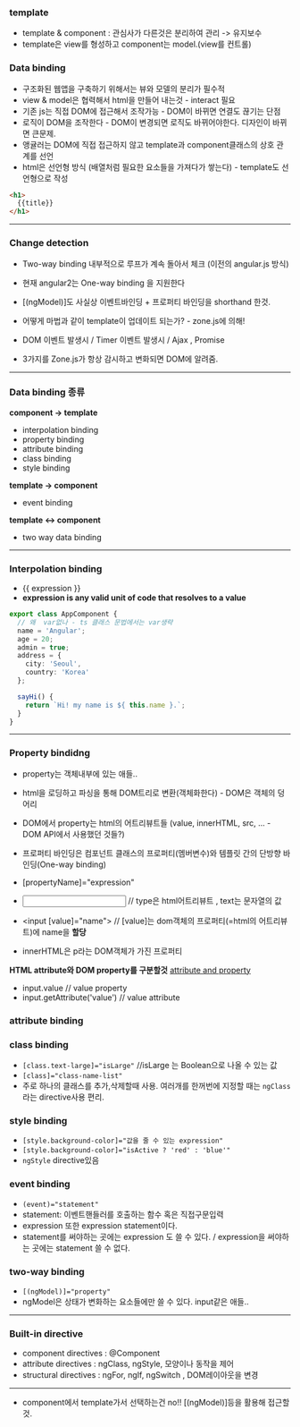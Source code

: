 ### template

- template & component : 관심사가 다른것은 분리하여 관리 -> 유지보수
- template은 view를 형성하고 component는 model.(view를 컨트롤)


### Data binding

- 구조화된 웹앱을 구축하기 위해서는 뷰와 모델의 분리가 필수적
- view & model은 협력해서 html을 만들어 내는것 - interact 필요
- 기존 js는 직접 DOM에 접근해서 조작가능 - DOM이 바뀌면 연결도 끊기는 단점
- 로직이 DOM을 조작한다 - DOM이 변경되면 로직도 바뀌어야한다. 디자인이 바뀌면 큰문제.
- 앵귤러는 DOM에 직접 접근하지 않고 template과 component클래스의 상호 관계를 선언
- html은 선언형 방식 (배열처럼 필요한 요소들을 가져다가 쌓는다) - template도 선언형으로 작성

```html
<h1>
  {{title}}
</h1>
```

---

### Change detection

- Two-way binding 내부적으로 루프가 계속 돌아서 체크 (이전의 angular.js 방식)
- 현재 angular2는 One-way binding 을 지원한다
- [(ngModel)]도 사실상 이벤트바인딩 + 프로퍼티 바인딩을 shorthand 한것.


- 어떻게 마법과 같이 template이 업데이트 되는가? - zone.js에 의해!
- DOM 이벤트 발생시 / Timer 이벤트 발생시 / Ajax , Promise
- 3가지를 Zone.js가 항상 감시하고 변화되면 DOM에 알려줌.

---

### Data binding 종류

**component -> template**
- interpolation binding
- property binding
- attribute binding
- class binding
- style binding

**template -> component**
- event binding

**template <-> component**
- two way data binding

---

### Interpolation binding
- {{ expression }}
- **expression is any valid unit of code that resolves to a value**

```ts
export class AppComponent {
  // 왜  var없나 - ts 클래스 문법에서는 var생략
  name = 'Angular';
  age = 20;
  admin = true;
  address = {
    city: 'Seoul',
    country: 'Korea'
  };

  sayHi() {
    return `Hi! my name is ${ this.name }.`;
  }
}
```

---

### Property bindidng

- property는 객체내부에 있는 애들..
- html을 로딩하고 파싱을 통해 DOM트리로 변환(객체화한다) - DOM은 객체의 덩어리
- DOM에서 property는 html의 어트리뷰트들 (value, innerHTML, src, ... - DOM API에서 사용했던 것들?)

- 프로퍼티 바인딩은 컴포넌트 클래스의 프로퍼티(멤버변수)와 템플릿 간의 단방향 바인딩(One-way binding)
- [propertyName]="expression"
- <input type="text"> // type은 html어트리뷰트 , text는 문자열의 값
- <input [value]="name"> // [value]는 dom객체의 프로퍼티(=html의 어트리뷰트)에 name을 **할당**

- <p [innerHTML]="contents"></p> innerHTML은 p라는 DOM객체가 가진 프로퍼티

**HTML attribute와 DOM property를 구분할것**
[attribute and property](https://stackoverflow.com/questions/6003819/what-is-the-difference-between-properties-and-attributes-in-html)
- input.value  // value property
- input.getAttribute('value') // value attribute


### attribute binding


### class binding
- `[class.text-large]="isLarge"` //isLarge 는 Boolean으로 나올 수 있는 값
- `[class]="class-name-list"`
- 주로 하나의 클래스를 추가,삭제할때 사용. 여러개를 한꺼번에 지정할 때는 `ngClass`라는 directive사용 편리.

### style binding
- `[style.background-color]="값을 줄 수 있는 expression"`
- `[style.background-color]="isActive ? 'red' : 'blue'"`
- `ngStyle` directive있음

### event binding
- `(event)="statement"`
- statement: 이벤트핸들러를 호출하는 함수 혹은 직접구문입력
- expression 또한 expression statement이다.
- statement를 써야하는 곳에는 expression 도 쓸 수 있다. / expression을 써야하는 곳에는 statement 쓸 수 없다.

### two-way binding
- `[(ngModel)]="property"` 
- ngModel은 상태가 변화하는 요소들에만 쓸 수 있다. input같은 애들..

 
 ---

 ### Built-in directive
 - component directives : @Component
 - attribute directives : ngClass, ngStyle, 모양이나 동작을 제어
 - structural directives : ngFor, ngIf, ngSwitch , DOM레이아웃을 변경


---

- component에서 template가서 선택하는건 no!! [(ngModel)]등을 활용해 접근할것.

